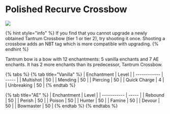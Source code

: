 # Polished Recurve Crossbow

![](<../../.gitbook/assets/Tantrum Crossbow.gif>)

{% hint style="info" %}
If you find that you cannot upgrade a newly obtained Tantrum Crossbow (tier 1 or tier 2), try shooting it once. Shooting a crossbow adds an NBT tag which is more compatible with upgrading.
{% endhint %}

Tantrum bow is a bow with 12 enchantments: 5 vanilla enchants and 7 AE enchants. It has 2 more enchants than its predecessor, Tantrum Crossbow.

{% tabs %}
{% tab title="Vanilla" %}
| Enchantment  | Level |
| ------------ | ----- |
| Multishot    | 50    |
| Mending      | 50    |
| Piercing     | 50    |
| Quick Charge | 4     |
| Unbreaking   | 50    |
{% endtab %}

{% tab title="AE" %}
| Enchantment | Level |
| ----------- | ----- |
| Rebound     | 50    |
| Perish      | 50    |
| Poison      | 50    |
| Hunter      | 50    |
| Famine      | 50    |
| Devour      | 50    |
| Bowmaster   | 50    |
{% endtab %}
{% endtabs %}
